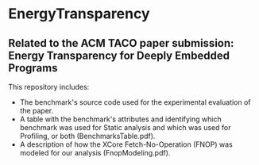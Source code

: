 # EnergyTransparency
Related to the ACM TACO paper submission: Energy Transparency for Deeply Embedded Programs
------------------------------------------------------------------------------------------

This repository includes:

- The benchmark's source code used for the experimental evaluation of the paper.
- A table with the benchmark's attributes and identifying which benchmark was used for Static analysis and which was used for Profiling, or both (BenchmarksTable.pdf).
- A description of how the XCore Fetch-No-Operation (FNOP) was modeled for our analysis (FnopModeling.pdf).
